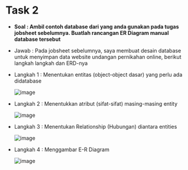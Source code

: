 # Task 2

- **Soal : Ambil contoh database dari yang anda gunakan pada tugas jobsheet sebelumnya. Buatlah rancangan ER Diagram manual database tersebut**
- Jawab : Pada jobsheet sebelumnya, saya membuat desain database untuk menyimpan data website undangan pernikahan online, berikut langkah langkah dan ERD-nya

- Langkah 1 : Menentukan entitas (object-object dasar) yang perlu ada didatabase

   ![image](https://github.com/rafaxputra/learn_phpmyadmin/assets/75997309/b15b51f6-0ed0-438c-bc30-8e1ccffd4eb2)
  
- Langkah 2 : Menentukkan atribut (sifat-sifat) masing-masing entity

   ![image](https://github.com/rafaxputra/learn_phpmyadmin/assets/75997309/bc4ce119-62df-467b-9e70-08f1c9b98de2)


- Langkah 3 : Menentukan Relationship (Hubungan) diantara entities

  ![image](https://github.com/rafaxputra/learn_phpmyadmin/assets/75997309/1f0b575d-a3d4-40f3-9934-a6e077a1b378)


- Langkah 4 : Menggambar E-R Diagram

    ![image](https://github.com/rafaxputra/learn_phpmyadmin/assets/75997309/8fede517-b249-418e-88aa-b500e5e87901)
